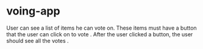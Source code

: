 # voing-app
User can see a list of items he can vote on.  These items must have a button that the user can click on to vote . After the user clicked a button, the user should see all the votes .
